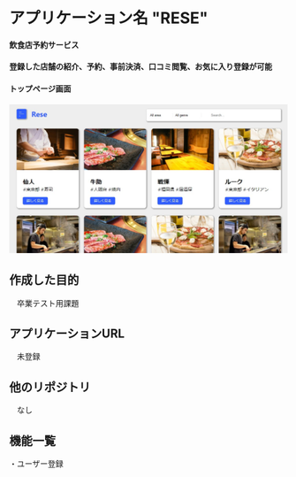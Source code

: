# アプリケーション名 "RESE" 
#### 飲食店予約サービス
#### 登録した店舗の紹介、予約、事前決済、口コミ閲覧、お気に入り登録が可能
#### トップページ画面
![RESE](./RESE.jpg)

## 作成した目的
　卒業テスト用課題

## アプリケーションURL
　未登録
 
## 他のリポジトリ
　なし
 
## 機能一覧
 ・ユーザー登録
